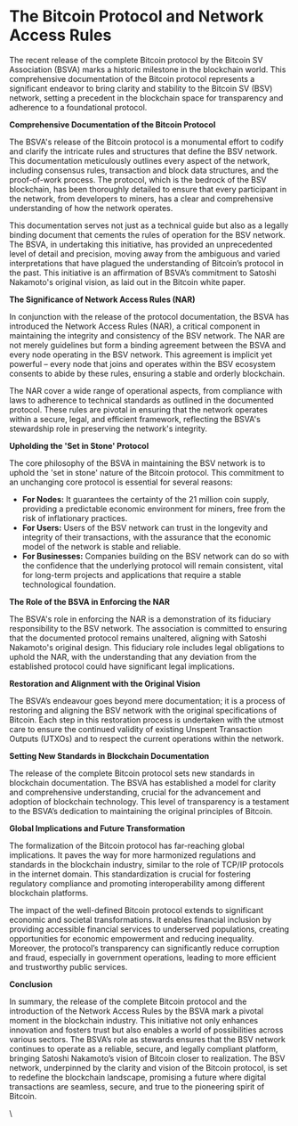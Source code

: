 # The Bitcoin Protocol and Network Access Rules

The recent release of the complete Bitcoin protocol by the Bitcoin SV Association (BSVA) marks a historic milestone in the blockchain world. This comprehensive documentation of the Bitcoin protocol represents a significant endeavor to bring clarity and stability to the Bitcoin SV (BSV) network, setting a precedent in the blockchain space for transparency and adherence to a foundational protocol.

**Comprehensive Documentation of the Bitcoin Protocol**

The BSVA's release of the Bitcoin protocol is a monumental effort to codify and clarify the intricate rules and structures that define the BSV network. This documentation meticulously outlines every aspect of the network, including consensus rules, transaction and block data structures, and the proof-of-work process. The protocol, which is the bedrock of the BSV blockchain, has been thoroughly detailed to ensure that every participant in the network, from developers to miners, has a clear and comprehensive understanding of how the network operates.

This documentation serves not just as a technical guide but also as a legally binding document that cements the rules of operation for the BSV network. The BSVA, in undertaking this initiative, has provided an unprecedented level of detail and precision, moving away from the ambiguous and varied interpretations that have plagued the understanding of Bitcoin’s protocol in the past. This initiative is an affirmation of BSVA’s commitment to Satoshi Nakamoto's original vision, as laid out in the Bitcoin white paper.

**The Significance of Network Access Rules (NAR)**

In conjunction with the release of the protocol documentation, the BSVA has introduced the Network Access Rules (NAR), a critical component in maintaining the integrity and consistency of the BSV network. The NAR are not merely guidelines but form a binding agreement between the BSVA and every node operating in the BSV network. This agreement is implicit yet powerful – every node that joins and operates within the BSV ecosystem consents to abide by these rules, ensuring a stable and orderly blockchain.

The NAR cover a wide range of operational aspects, from compliance with laws to adherence to technical standards as outlined in the documented protocol. These rules are pivotal in ensuring that the network operates within a secure, legal, and efficient framework, reflecting the BSVA's stewardship role in preserving the network's integrity.

**Upholding the 'Set in Stone' Protocol**

The core philosophy of the BSVA in maintaining the BSV network is to uphold the 'set in stone' nature of the Bitcoin protocol. This commitment to an unchanging core protocol is essential for several reasons:

* **For Nodes:** It guarantees the certainty of the 21 million coin supply, providing a predictable economic environment for miners, free from the risk of inflationary practices.
* **For Users:** Users of the BSV network can trust in the longevity and integrity of their transactions, with the assurance that the economic model of the network is stable and reliable.
* **For Businesses:** Companies building on the BSV network can do so with the confidence that the underlying protocol will remain consistent, vital for long-term projects and applications that require a stable technological foundation.

**The Role of the BSVA in Enforcing the NAR**

The BSVA's role in enforcing the NAR is a demonstration of its fiduciary responsibility to the BSV network. The association is committed to ensuring that the documented protocol remains unaltered, aligning with Satoshi Nakamoto's original design. This fiduciary role includes legal obligations to uphold the NAR, with the understanding that any deviation from the established protocol could have significant legal implications.

**Restoration and Alignment with the Original Vision**

The BSVA’s endeavour goes beyond mere documentation; it is a process of restoring and aligning the BSV network with the original specifications of Bitcoin. Each step in this restoration process is undertaken with the utmost care to ensure the continued validity of existing Unspent Transaction Outputs (UTXOs) and to respect the current operations within the network.

**Setting New Standards in Blockchain Documentation**

The release of the complete Bitcoin protocol sets new standards in blockchain documentation. The BSVA has established a model for clarity and comprehensive understanding, crucial for the advancement and adoption of blockchain technology. This level of transparency is a testament to the BSVA’s dedication to maintaining the original principles of Bitcoin.

**Global Implications and Future Transformation**

The formalization of the Bitcoin protocol has far-reaching global implications. It paves the way for more harmonized regulations and standards in the blockchain industry, similar to the role of TCP/IP protocols in the internet domain. This standardization is crucial for fostering regulatory compliance and promoting interoperability among different blockchain platforms.

The impact of the well-defined Bitcoin protocol extends to significant economic and societal transformations. It enables financial inclusion by providing accessible financial services to underserved populations, creating opportunities for economic empowerment and reducing inequality. Moreover, the protocol’s transparency can significantly reduce corruption and fraud, especially in government operations, leading to more efficient and trustworthy public services.

**Conclusion**

In summary, the release of the complete Bitcoin protocol and the introduction of the Network Access Rules by the BSVA mark a pivotal moment in the blockchain industry. This initiative not only enhances innovation and fosters trust but also enables a world of possibilities across various sectors. The BSVA’s role as stewards ensures that the BSV network continues to operate as a reliable, secure, and legally compliant platform, bringing Satoshi Nakamoto’s vision of Bitcoin closer to realization. The BSV network, underpinned by the clarity and vision of the Bitcoin protocol, is set to redefine the blockchain landscape, promising a future where digital transactions are seamless, secure, and true to the pioneering spirit of Bitcoin.

\
